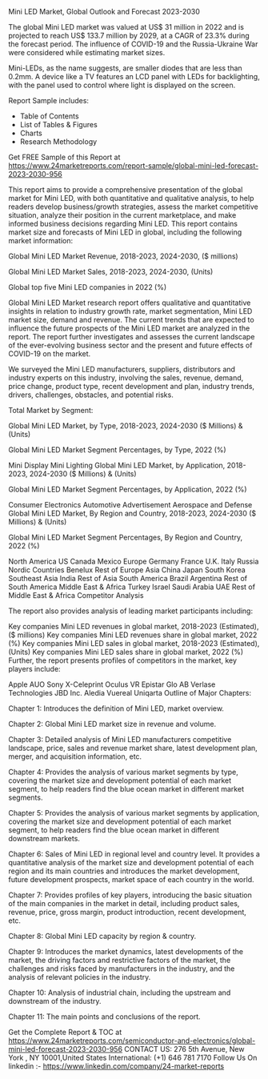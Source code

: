 Mini LED Market, Global Outlook and Forecast 2023-2030

The global Mini LED market was valued at US$ 31 million in 2022 and is projected to reach US$ 133.7 million by 2029, at a CAGR of 23.3% during the forecast period. The influence of COVID-19 and the Russia-Ukraine War were considered while estimating market sizes.

Mini-LEDs, as the name suggests, are smaller diodes that are less than 0.2mm. A device like a TV features an LCD panel with LEDs for backlighting, with the panel used to control where light is displayed on the screen.

Report Sample includes:
- Table of Contents
- List of Tables & Figures
- Charts
- Research Methodology

Get FREE Sample of this Report at https://www.24marketreports.com/report-sample/global-mini-led-forecast-2023-2030-956

This report aims to provide a comprehensive presentation of the global market for Mini LED, with both quantitative and qualitative analysis, to help readers develop business/growth strategies, assess the market competitive situation, analyze their position in the current marketplace, and make informed business decisions regarding Mini LED. This report contains market size and forecasts of Mini LED in global, including the following market information:

Global Mini LED Market Revenue, 2018-2023, 2024-2030, ($ millions)

Global Mini LED Market Sales, 2018-2023, 2024-2030, (Units)

Global top five Mini LED companies in 2022 (%)

Global Mini LED Market research report offers qualitative and quantitative insights in relation to industry growth rate, market segmentation, Mini LED market size, demand and revenue. The current trends that are expected to influence the future prospects of the Mini LED market are analyzed in the report. The report further investigates and assesses the current landscape of the ever-evolving business sector and the present and future effects of COVID-19 on the market.

We surveyed the Mini LED manufacturers, suppliers, distributors and industry experts on this industry, involving the sales, revenue, demand, price change, product type, recent development and plan, industry trends, drivers, challenges, obstacles, and potential risks.

Total Market by Segment:

Global Mini LED Market, by Type, 2018-2023, 2024-2030 ($ Millions) & (Units)

Global Mini LED Market Segment Percentages, by Type, 2022 (%)

Mini Display
Mini Lighting
Global Mini LED Market, by Application, 2018-2023, 2024-2030 ($ Millions) & (Units)

Global Mini LED Market Segment Percentages, by Application, 2022 (%)

Consumer Electronics
Automotive
Advertisement
Aerospace and Defense
Global Mini LED Market, By Region and Country, 2018-2023, 2024-2030 ($ Millions) & (Units)

Global Mini LED Market Segment Percentages, By Region and Country, 2022 (%)

North America
US
Canada
Mexico
Europe
Germany
France
U.K.
Italy
Russia
Nordic Countries
Benelux
Rest of Europe
Asia
China
Japan
South Korea
Southeast Asia
India
Rest of Asia
South America
Brazil
Argentina
Rest of South America
Middle East & Africa
Turkey
Israel
Saudi Arabia
UAE
Rest of Middle East & Africa
Competitor Analysis

The report also provides analysis of leading market participants including:

Key companies Mini LED revenues in global market, 2018-2023 (Estimated), ($ millions)
Key companies Mini LED revenues share in global market, 2022 (%)
Key companies Mini LED sales in global market, 2018-2023 (Estimated), (Units)
Key companies Mini LED sales share in global market, 2022 (%)
Further, the report presents profiles of competitors in the market, key players include:

Apple
AUO
Sony
X-Celeprint
Oculus VR
Epistar
Glo AB
Verlase Technologies
JBD Inc.
Aledia
Vuereal
Uniqarta
Outline of Major Chapters:

Chapter 1: Introduces the definition of Mini LED, market overview.

Chapter 2: Global Mini LED market size in revenue and volume.

Chapter 3: Detailed analysis of Mini LED manufacturers competitive landscape, price, sales and revenue market share, latest development plan, merger, and acquisition information, etc.

Chapter 4: Provides the analysis of various market segments by type, covering the market size and development potential of each market segment, to help readers find the blue ocean market in different market segments.

Chapter 5: Provides the analysis of various market segments by application, covering the market size and development potential of each market segment, to help readers find the blue ocean market in different downstream markets.

Chapter 6: Sales of Mini LED in regional level and country level. It provides a quantitative analysis of the market size and development potential of each region and its main countries and introduces the market development, future development prospects, market space of each country in the world.

Chapter 7: Provides profiles of key players, introducing the basic situation of the main companies in the market in detail, including product sales, revenue, price, gross margin, product introduction, recent development, etc.

Chapter 8: Global Mini LED capacity by region & country.

Chapter 9: Introduces the market dynamics, latest developments of the market, the driving factors and restrictive factors of the market, the challenges and risks faced by manufacturers in the industry, and the analysis of relevant policies in the industry.

Chapter 10: Analysis of industrial chain, including the upstream and downstream of the industry.

Chapter 11: The main points and conclusions of the report.

Get the Complete Report & TOC at https://www.24marketreports.com/semiconductor-and-electronics/global-mini-led-forecast-2023-2030-956
CONTACT US:
276 5th Avenue, New York , NY 10001,United States
International: (+1) 646 781 7170
Follow Us On linkedin :- https://www.linkedin.com/company/24-market-reports
